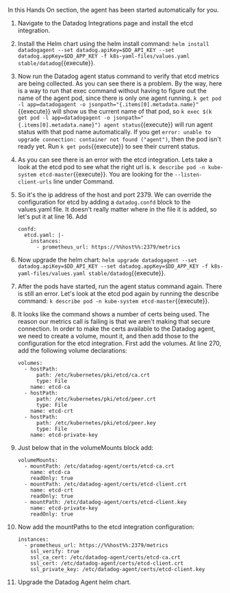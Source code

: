 In this Hands On section, the agent has been started automatically for you. 

1. Navigate to the Datadog Integrations page and install the etcd integration.
1. Install the Helm chart using the helm install command: `helm install datadogagent --set datadog.apiKey=$DD_API_KEY --set datadog.appKey=$DD_APP_KEY -f k8s-yaml-files/values.yaml stable/datadog`{{execute}}.
1. Now run the Datadog agent status command to verify that etcd metrics are being collected. As you can see there is a problem. By the way, here is a way to run that exec command without having to figure out the name of the agent pod, since there is only one agent running. `k get pod -l app=datadogagent -o jsonpath="{.items[0].metadata.name}"`{{execute}} will show us the current name of that pod, so `k exec $(k get pod -l app=datadogagent -o jsonpath="{.items[0].metadata.name}") agent status`{{execute}} will run agent status with that pod name automatically.  If you get `error: unable to upgrade connection: container not found ("agent")`, then the pod isn't ready yet. Run `k get pods`{{execute}} to see their current status.
1. As you can see there is an error with the etcd integration. Lets take a look at the etcd pod to see what the right url is. `k describe pod -n kube-system etcd-master`{{execute}}. You are looking for the `--listen-client-urls` line under Command. 
1. So it's the ip address of the host and port 2379. We can override the configuration for etcd by adding a `datadog.confd` block to the values.yaml file. It doesn't really matter where in the file it is added, so let's put it at line 16. Add 

       confd:
         etcd.yaml: |-
           instances:
             - prometheus_url: https://%%host%%:2379/metrics

1. Now upgrade the helm chart: `helm upgrade datadogagent --set datadog.apiKey=$DD_API_KEY --set datadog.appKey=$DD_APP_KEY -f k8s-yaml-files/values.yaml stable/datadog`{{execute}}.
1. After the pods have started, run the agent status command again. There is still an error. Let's look at the etcd pod again by running the describe command: `k describe pod -n kube-system etcd-master`{{execute}}. 
1. It looks like the command shows a number of certs being used. The reason our metrics call is failing is that we aren't making that secure connection. In order to make the certs available to the Datadog agent, we need to create a volume, mount it, and then add those to the configuration for the etcd integration. First add the volumes. At line 270, add the following volume declarations:

       volumes:
         - hostPath:
             path: /etc/kubernetes/pki/etcd/ca.crt
             type: File
           name: etcd-ca
         - hostPath:
             path: /etc/kubernetes/pki/etcd/peer.crt
             type: File
           name: etcd-crt
         - hostPath:
             path: /etc/kubernetes/pki/etcd/peer.key
             type: File
           name: etcd-private-key

1. Just below that in the volumeMounts block add: 

       volumeMounts:
         - mountPath: /etc/datadog-agent/certs/etcd-ca.crt
           name: etcd-ca
           readOnly: true
         - mountPath: /etc/datadog-agent/certs/etcd-client.crt
           name: etcd-crt
           readOnly: true
         - mountPath: /etc/datadog-agent/certs/etcd-client.key
           name: etcd-private-key
           readOnly: true

1. Now add the mountPaths to the etcd integration configuration:

       instances:
         - prometheus_url: https://%%host%%:2379/metrics
           ssl_verify: true
           ssl_ca_cert: /etc/datadog-agent/certs/etcd-ca.crt
           ssl_cert: /etc/datadog-agent/certs/etcd-client.crt
           ssl_private_key: /etc/datadog-agent/certs/etcd-client.key

1. Upgrade the Datadog Agent helm chart. 